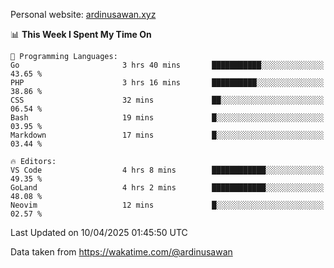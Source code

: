 Personal website: [ardinusawan.xyz](https://ardinusawan.xyz)

<!--START_SECTION:waka-->
📊 **This Week I Spent My Time On** 

```text
💬 Programming Languages: 
Go                       3 hrs 40 mins       ███████████░░░░░░░░░░░░░░   43.65 % 
PHP                      3 hrs 16 mins       ██████████░░░░░░░░░░░░░░░   38.86 % 
CSS                      32 mins             ██░░░░░░░░░░░░░░░░░░░░░░░   06.54 % 
Bash                     19 mins             █░░░░░░░░░░░░░░░░░░░░░░░░   03.95 % 
Markdown                 17 mins             █░░░░░░░░░░░░░░░░░░░░░░░░   03.44 % 

🔥 Editors: 
VS Code                  4 hrs 8 mins        ████████████░░░░░░░░░░░░░   49.35 % 
GoLand                   4 hrs 2 mins        ████████████░░░░░░░░░░░░░   48.08 % 
Neovim                   12 mins             █░░░░░░░░░░░░░░░░░░░░░░░░   02.57 % 
```


 Last Updated on 10/04/2025 01:45:50 UTC
<!--END_SECTION:waka-->
Data taken from https://wakatime.com/@ardinusawan
